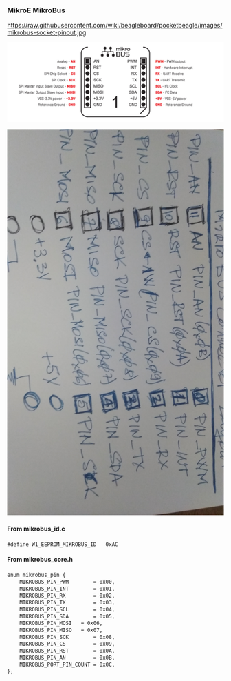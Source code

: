 ### MikroE MikroBus

https://raw.githubusercontent.com/wiki/beagleboard/pocketbeagle/images/mikrobus-socket-pinout.jpg

![](../Images/mikrobus-socket-pinout.jpg)

![](../Images/mikrobus-socket-pinout2.jpg)

#### From mikrobus_id.c

	#define W1_EEPROM_MIKROBUS_ID   0xAC

#### From mikrobus_core.h

	enum mikrobus_pin {
		MIKROBUS_PIN_PWM        = 0x00,
		MIKROBUS_PIN_INT        = 0x01,
		MIKROBUS_PIN_RX         = 0x02,
		MIKROBUS_PIN_TX         = 0x03,
		MIKROBUS_PIN_SCL        = 0x04,
		MIKROBUS_PIN_SDA        = 0x05,
		MIKROBUS_PIN_MOSI	= 0x06,
		MIKROBUS_PIN_MISO	= 0x07,
		MIKROBUS_PIN_SCK        = 0x08,
		MIKROBUS_PIN_CS         = 0x09,
		MIKROBUS_PIN_RST        = 0x0A,
		MIKROBUS_PIN_AN         = 0x0B,
		MIKROBUS_PORT_PIN_COUNT = 0x0C,
	};
